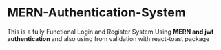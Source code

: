 # MERN-Authentication-System

This is a fully Functional Login and Register System Using <b> MERN and jwt authentication </b> and also using from validation with react-toast package
